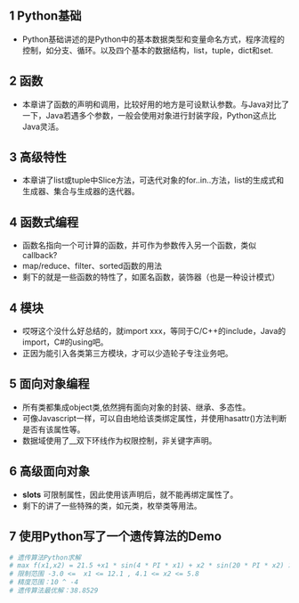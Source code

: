 ## 1 Python基础

- Python基础讲述的是Python中的基本数据类型和变量命名方式，程序流程的控制，如分支、循环。以及四个基本的数据结构，list，tuple，dict和set.
## 2 函数
- 本章讲了函数的声明和调用，比较好用的地方是可设默认参数。与Java对比了一下，Java若遇多个参数，一般会使用对象进行封装字段，Python这点比Java灵活。
## 3 高级特性
- 本章讲了list或tuple中Slice方法，可迭代对象的for..in..方法，list的生成式和生成器、集合与生成器的迭代器。
## 4 函数式编程
- 函数名指向一个可计算的函数，并可作为参数传入另一个函数，类似callback?
- map/reduce、filter、sorted函数的用法
- 剩下的就是一些函数的特性了，如匿名函数，装饰器（也是一种设计模式）
## 4 模块
- 哎呀这个没什么好总结的，就import xxx，等同于C/C++的include，Java的import，C#的using吧。
- 正因为能引入各类第三方模块，才可以少造轮子专注业务吧。
## 5 面向对象编程
- 所有类都集成object类,依然拥有面向对象的封装、继承、多态性。
- 可像Javascript一样，可以自由地给该类绑定属性，并使用hasattr()方法判断是否有该属性等。
- 数据域使用了__双下环线作为权限控制，非关键字声明。
## 6 高级面向对象
- __slots__ 可限制属性，因此使用该声明后，就不能再绑定属性了。
- 剩下的讲了一些特殊的类，如元类，枚举类等用法。

## 7 使用Python写了一个遗传算法的Demo

```Python
# 遗传算法Python求解
# max f(x1,x2) = 21.5 +x1 * sin(4 * PI * x1) + x2 * sin(20 * PI * x2) 求最优解
# 限制范围 -3.0 <=  x1 <= 12.1 , 4.1 <= x2 <= 5.8
# 精度范围：10 ^ -4
# 遗传算法最优解：38.8529
```

